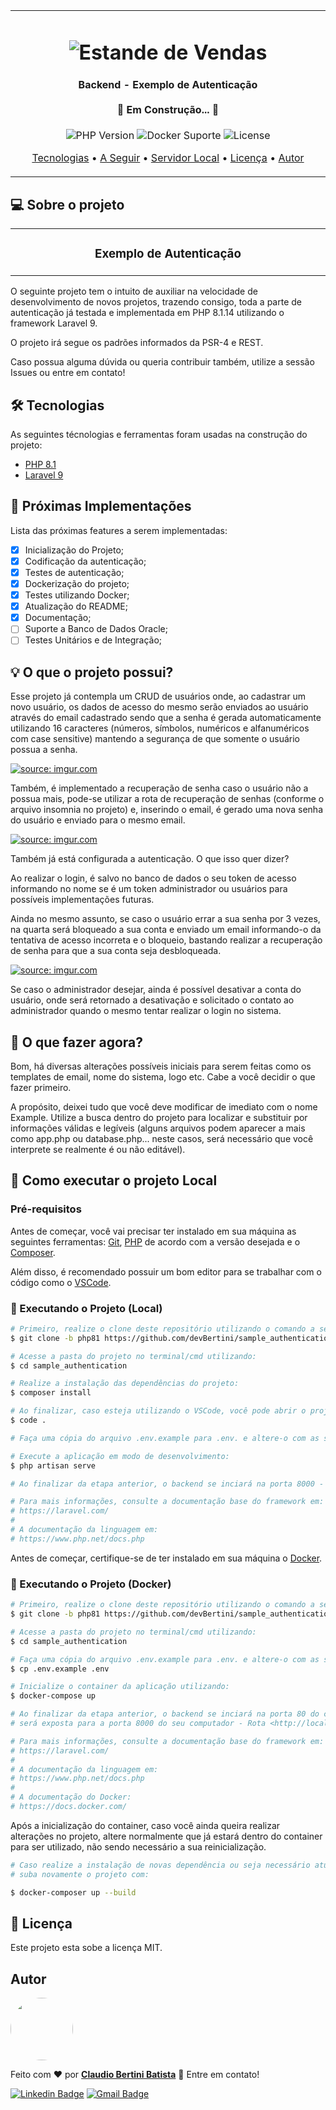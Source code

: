 <table align="center"><tr><td align="center" width="9999">
<h1 align="center">
    <img alt="Estande de Vendas" title="#Estande de Vendas" src="https://c0.wallpaperflare.com/preview/944/356/969/concept-construction-page-site.jpg"
    style="max-width:800px; max-height:450px; width: auto; height: auto;" />
</h1>

<h4 align="center"> 
	 Backend - Exemplo de Autenticação <br><br> 🚧 Em Construção... 🚧
</h4>

<p align="center">
  
  <img alt="PHP Version" src="https://img.shields.io/badge/PHP-8.1.14-green">
  
  <img alt="Docker Suporte" src="https://img.shields.io/badge/Docker-True-green">
  
  <img alt="License" src="https://img.shields.io/badge/license-MIT-green">
</p>

<p align="center">
 <a href="#hammer_and_wrench-tecnologias">Tecnologias</a> •
 <a href="#triangular_flag_on_post-próximas-implementações">A Seguir</a> •
 <a href="#pré-requisitos">Servidor Local</a> • 
 <a href="#memo-licença">Licença</a> •
 <a href="#autor">Autor</a>
</p>
</td></tr></table>

## 💻 Sobre o projeto
<table align="center"><tr><td align="center" width="9999">
<h3 align="center"> 
  <b>Exemplo de Autenticação</b>
</h3>
</td></tr></table>

O seguinte projeto tem o intuito de auxiliar na velocidade de desenvolvimento de novos projetos, trazendo consigo, toda a parte de autenticação já testada e implementada em PHP 8.1.14 utilizando o framework Laravel 9.

O projeto irá segue os padrões informados da PSR-4 e REST.

Caso possua alguma dúvida ou queria contribuir também, utilize a sessão Issues ou entre em contato!

## :hammer_and_wrench: Tecnologias

As seguintes técnologias e ferramentas foram usadas na construção do projeto:

- [PHP 8.1](https://www.php.net/releases/8.1/en.php)
- [Laravel 9](https://laravel.com/docs/9.x)

## :triangular_flag_on_post: Próximas Implementações

Lista das próximas features a serem implementadas:

- [X] Inicialização do Projeto;
- [X] Codificação da autenticação;
- [X] Testes de autenticação;
- [X] Dockerização do projeto;
- [X] Testes utilizando Docker;
- [X] Atualização do README;
- [X] Documentação;
- [ ] Suporte a Banco de Dados Oracle;
- [ ] Testes Unitários e de Integração;

## :bulb: O que o projeto possui?

Esse projeto já contempla um CRUD de usuários onde, ao cadastrar um novo usuário, os dados de acesso do mesmo serão enviados ao usuário através do email cadastrado sendo que a senha é gerada automaticamente utilizando 16 caracteres (números, símbolos, numéricos e alfanuméricos com case sensitive) mantendo a segurança de que somente o usuário possua a senha.

<a href="https://imgur.com/cQJCuSG"><img src="https://i.imgur.com/cQJCuSG.jpg" title="source: imgur.com" style="max-width:450px; max-height:225px; width: auto; height: auto;"  /></a>

Também, é implementado a recuperação de senha caso o usuário não a possua mais, pode-se utilizar a rota de recuperação de senhas (conforme o arquivo insomnia no projeto) e, inserindo o email, é gerado uma nova senha do usuário e enviado para o mesmo email.

<a href="https://imgur.com/SrBKAmj"><img src="https://i.imgur.com/SrBKAmj.jpg" title="source: imgur.com" style="max-width:450px; max-height:225px; width: auto; height: auto;" /></a>

Também já está configurada a autenticação. O que isso quer dizer?

Ao realizar o login, é salvo no banco de dados o seu token de acesso informando no nome se é um token administrador ou usuários para possíveis implementações futuras.

Ainda no mesmo assunto, se caso o usuário errar a sua senha por 3 vezes, na quarta será bloqueado a sua conta e enviado um email informando-o da tentativa de acesso incorreta e o bloqueio, bastando realizar a recuperação de senha para que a sua conta seja desbloqueada.

<a href="https://imgur.com/bCyw25V"><img src="https://i.imgur.com/bCyw25V.jpg" title="source: imgur.com" style="max-width:450px; max-height:225px; width: auto; height: auto;"  /></a>

Se caso o administrador desejar, ainda é possível desativar a conta do usuário, onde será retornado a desativação e solicitado o contato ao administrador quando o mesmo tentar realizar o login no sistema.

## :muscle: O que fazer agora?

Bom, há diversas alterações possíveis iniciais para serem feitas como os templates de email, nome do sistema, logo etc. Cabe a você decidir o que fazer primeiro.

A propósito, deixei tudo que você deve modificar de imediato com o nome Example. 
Utilize a busca dentro do projeto para localizar e substituir por informações válidas e legíveis (alguns arquivos podem aparecer a mais como app.php ou database.php... neste casos, será necessário que você interprete se realmente é ou não editável).

## :rocket: Como executar o projeto Local

### Pré-requisitos

Antes de começar, você vai precisar ter instalado em sua máquina as seguintes ferramentas:
[Git][php], [PHP][php] de acordo com a versão desejada e o [Composer][composer].<br>

Além disso, é recomendado possuir um bom editor para se trabalhar com o código como o [VSCode][vscode].

### :game_die: Executando o Projeto (Local)

```bash
# Primeiro, realize o clone deste repositório utilizando o comando a seguir:
$ git clone -b php81 https://github.com/devBertini/sample_authentication.git

# Acesse a pasta do projeto no terminal/cmd utilizando:
$ cd sample_authentication

# Realize a instalação das dependências do projeto:
$ composer install

# Ao finalizar, caso esteja utilizando o VSCode, você pode abrir o projeto utilizando o seguinte comando:
$ code .

# Faça uma cópia do arquivo .env.example para .env. e altere-o com as suas variáveis de ambiente.

# Execute a aplicação em modo de desenvolvimento:
$ php artisan serve

# Ao finalizar da etapa anterior, o backend se inciará na porta 8000 - acesse <http://localhost:8000>.

# Para mais informações, consulte a documentação base do framework em:
# https://laravel.com/
#
# A documentação da linguagem em:
# https://www.php.net/docs.php
```

Antes de começar, certifique-se de ter instalado em sua máquina o [Docker][docker].<br>

### :game_die: Executando o Projeto (Docker)

```bash
# Primeiro, realize o clone deste repositório utilizando o comando a seguir:
$ git clone -b php81 https://github.com/devBertini/sample_authentication.git

# Acesse a pasta do projeto no terminal/cmd utilizando:
$ cd sample_authentication

# Faça uma cópia do arquivo .env.example para .env. e altere-o com as suas variáveis de ambiente.
$ cp .env.example .env

# Inicialize o container da aplicação utilizando:
$ docker-compose up

# Ao finalizar da etapa anterior, o backend se inciará na porta 80 do container e
# será exposta para a porta 8000 do seu computador - Rota <http://localhost:8000/api/>.

# Para mais informações, consulte a documentação base do framework em:
# https://laravel.com/
#
# A documentação da linguagem em:
# https://www.php.net/docs.php
#
# A documentação do Docker:
# https://docs.docker.com/
```

Após a inicialização do container, caso você ainda queira realizar alterações no projeto,
altere normalmente que já estará dentro do container para ser utilizado, não sendo necessário a sua reinicialização.

```bash
# Caso realize a instalação de novas dependência ou seja necessário atualizar o autoload... 
# suba novamente o projeto com:

$ docker-composer up --build
```

## :memo: Licença

Este projeto esta sobe a licença MIT.

## Autor

<a href="https://www.linkedin.com/in/claudio-bertini/">
 <img style="border-radius: 50%;" src="https://media.licdn.com/dms/image/C4D03AQEZhXVdeCTaFw/profile-displayphoto-shrink_800_800/0/1612052000695?e=1678924800&v=beta&t=AfExYzwW3zlkmFBivZpXOfb6l6p6d4uB6-DwlbD02BM" width="100px;" alt=""/>
 <br />
</a>

Feito com :heart: por <a href="https://www.linkedin.com/in/claudio-bertini/" title="Linkedin"><b>Claudio Bertini Batista</b></a> 👋 Entre em contato!
<br>

[![Linkedin Badge](https://img.shields.io/badge/LinkedIn-0077B5?style=flat-square&logo=Linkedin&logoColor=white&link=https://www.linkedin.com/in/claudio-bertini/)](https://www.linkedin.com/in/claudio-bertini/) [![Gmail Badge](https://img.shields.io/badge/-Gmail-c14438?style=flat-square&logo=Gmail&logoColor=white&link=mailto:claudiobertini.comp@gmail.com)](mailto:claudiobertini.comp@gmail.com)

[php]: https://www.php.net/
[vscode]: https://code.visualstudio.com/
[composer]: https://getcomposer.org/
[git]: https://git-scm.com/
[docker]: https://www.docker.com/